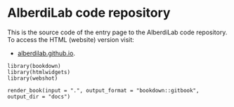 # AlberdiLab code repository

This is the source code of the entry page to the AlberdiLab code repository. To access the HTML (website) version visit: 

- [alberdilab.github.io](alberdilab.github.io).

```{r}
library(bookdown)
library(htmlwidgets)
library(webshot)

render_book(input = ".", output_format = "bookdown::gitbook", output_dir = "docs")
```
